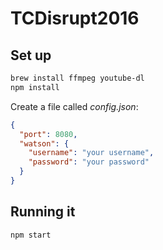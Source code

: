 # TCDisrupt2016

## Set up

```sh
brew install ffmpeg youtube-dl
npm install
```

Create a file called *config.json*:

```json
{
  "port": 8080,
  "watson": {
    "username": "your username",
    "password": "your password"
  }
}
```

## Running it

```sh
npm start
```
